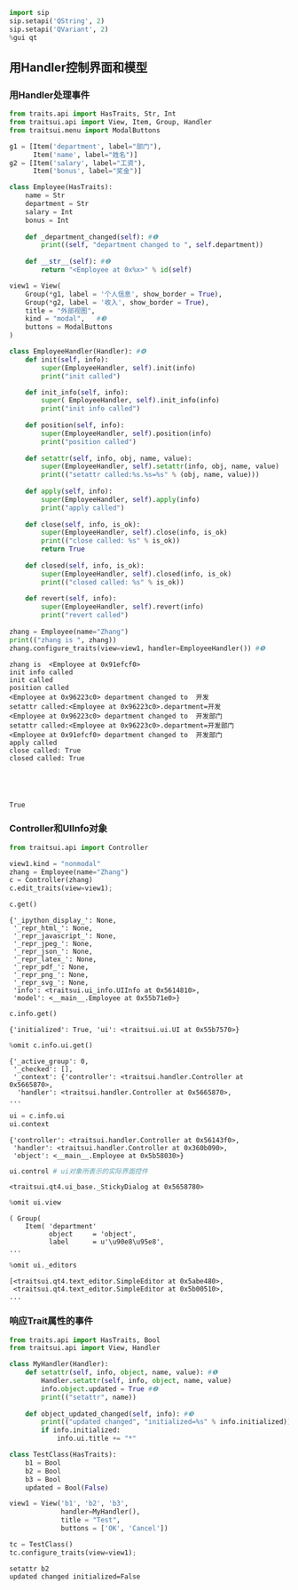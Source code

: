 

```python
import sip
sip.setapi('QString', 2)
sip.setapi('QVariant', 2)
%gui qt
```

## 用Handler控制界面和模型

### 用Handler处理事件


```python
from traits.api import HasTraits, Str, Int
from traitsui.api import View, Item, Group, Handler
from traitsui.menu import ModalButtons

g1 = [Item('department', label="部门"),
      Item('name', label="姓名")]
g2 = [Item('salary', label="工资"),
      Item('bonus', label="奖金")]

class Employee(HasTraits):
    name = Str
    department = Str
    salary = Int
    bonus = Int
    
    def _department_changed(self): #❶
        print((self, "department changed to ", self.department))
        
    def __str__(self): #❷
        return "<Employee at 0x%x>" % id(self)

view1 = View(
    Group(*g1, label = '个人信息', show_border = True),
    Group(*g2, label = '收入', show_border = True),
    title = "外部视图",
    kind = "modal",   #❸
    buttons = ModalButtons
)

class EmployeeHandler(Handler): #❹
    def init(self, info):
        super(EmployeeHandler, self).init(info)
        print("init called")

    def init_info(self, info):
        super( EmployeeHandler, self).init_info(info)
        print("init info called")
        
    def position(self, info):
        super(EmployeeHandler, self).position(info)
        print("position called")
        
    def setattr(self, info, obj, name, value):
        super(EmployeeHandler, self).setattr(info, obj, name, value)
        print(("setattr called:%s.%s=%s" % (obj, name, value)))
        
    def apply(self, info):
        super(EmployeeHandler, self).apply(info)
        print("apply called")
        
    def close(self, info, is_ok):
        super(EmployeeHandler, self).close(info, is_ok)
        print(("close called: %s" % is_ok))
        return True
        
    def closed(self, info, is_ok):
        super(EmployeeHandler, self).closed(info, is_ok)
        print(("closed called: %s" % is_ok))
        
    def revert(self, info):
        super(EmployeeHandler, self).revert(info)
        print("revert called")
           
zhang = Employee(name="Zhang")
print(("zhang is ", zhang))
zhang.configure_traits(view=view1, handler=EmployeeHandler()) #❺
```

    zhang is  <Employee at 0x91efcf0>
    init info called
    init called
    position called
    <Employee at 0x96223c0> department changed to  开发
    setattr called:<Employee at 0x96223c0>.department=开发
    <Employee at 0x96223c0> department changed to  开发部门
    setattr called:<Employee at 0x96223c0>.department=开发部门
    <Employee at 0x91efcf0> department changed to  开发部门
    apply called
    close called: True
    closed called: True





    True



### Controller和UIInfo对象


```python
from traitsui.api import Controller

view1.kind = "nonmodal"
zhang = Employee(name="Zhang")
c = Controller(zhang)
c.edit_traits(view=view1);
```


```python
c.get()
```




    {'_ipython_display_': None,
     '_repr_html_': None,
     '_repr_javascript_': None,
     '_repr_jpeg_': None,
     '_repr_json_': None,
     '_repr_latex_': None,
     '_repr_pdf_': None,
     '_repr_png_': None,
     '_repr_svg_': None,
     'info': <traitsui.ui_info.UIInfo at 0x5614810>,
     'model': <__main__.Employee at 0x55b71e0>}




```python
c.info.get()
```




    {'initialized': True, 'ui': <traitsui.ui.UI at 0x55b7570>}




```python
%omit c.info.ui.get()
```

    {'_active_group': 0,
     '_checked': [],
     '_context': {'controller': <traitsui.handler.Controller at 0x5665870>,
      'handler': <traitsui.handler.Controller at 0x5665870>,
    ...



```python
ui = c.info.ui
ui.context
```




    {'controller': <traitsui.handler.Controller at 0x56143f0>,
     'handler': <traitsui.handler.Controller at 0x360b090>,
     'object': <__main__.Employee at 0x5b58030>}




```python
ui.control # ui对象所表示的实际界面控件
```




    <traitsui.qt4.ui_base._StickyDialog at 0x5658780>




```python
%omit ui.view
```

    ( Group(
        Item( 'department'
              object     = 'object',
              label      = u'\u90e8\u95e8',
    ...



```python
%omit ui._editors
```

    [<traitsui.qt4.text_editor.SimpleEditor at 0x5abe480>,
     <traitsui.qt4.text_editor.SimpleEditor at 0x5b00510>,
    ...


### 响应Trait属性的事件


```python
from traits.api import HasTraits, Bool
from traitsui.api import View, Handler

class MyHandler(Handler):
    def setattr(self, info, object, name, value): #❶
        Handler.setattr(self, info, object, name, value)
        info.object.updated = True #❷
        print(("setattr", name))
        
    def object_updated_changed(self, info): #❸
        print(("updated changed", "initialized=%s" % info.initialized))
        if info.initialized:
            info.ui.title += "*"

class TestClass(HasTraits):
    b1 = Bool
    b2 = Bool
    b3 = Bool
    updated = Bool(False)

view1 = View('b1', 'b2', 'b3',
             handler=MyHandler(),
             title = "Test",
             buttons = ['OK', 'Cancel'])

tc = TestClass()
tc.configure_traits(view=view1);
```

    setattr b2
    updated changed initialized=False

